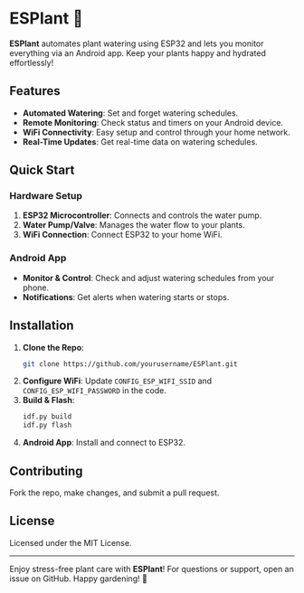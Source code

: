 # ESPlant 🌱

**ESPlant** automates plant watering using ESP32 and lets you monitor everything via an Android app. Keep your plants happy and hydrated effortlessly!

## Features

- **Automated Watering**: Set and forget watering schedules.
- **Remote Monitoring**: Check status and timers on your Android device.
- **WiFi Connectivity**: Easy setup and control through your home network.
- **Real-Time Updates**: Get real-time data on watering schedules.

## Quick Start

### Hardware Setup

1. **ESP32 Microcontroller**: Connects and controls the water pump.
2. **Water Pump/Valve**: Manages the water flow to your plants.
3. **WiFi Connection**: Connect ESP32 to your home WiFi.

### Android App

- **Monitor & Control**: Check and adjust watering schedules from your phone.
- **Notifications**: Get alerts when watering starts or stops.

## Installation

1. **Clone the Repo**:
    ```bash
    git clone https://github.com/yourusername/ESPlant.git
    ```
2. **Configure WiFi**: Update `CONFIG_ESP_WIFI_SSID` and `CONFIG_ESP_WIFI_PASSWORD` in the code.
3. **Build & Flash**:
    ```bash
    idf.py build
    idf.py flash
    ```
4. **Android App**: Install and connect to ESP32.

## Contributing

Fork the repo, make changes, and submit a pull request.

## License

Licensed under the MIT License.

---

Enjoy stress-free plant care with **ESPlant**! For questions or support, open an issue on GitHub. Happy gardening! 🌿
